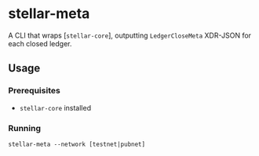 # stellar-meta

A CLI that wraps [`stellar-core`], outputting `LedgerCloseMeta` XDR-JSON for each closed ledger.

## Usage

### Prerequisites

- `stellar-core` installed

### Running

```
stellar-meta --network [testnet|pubnet]
```

